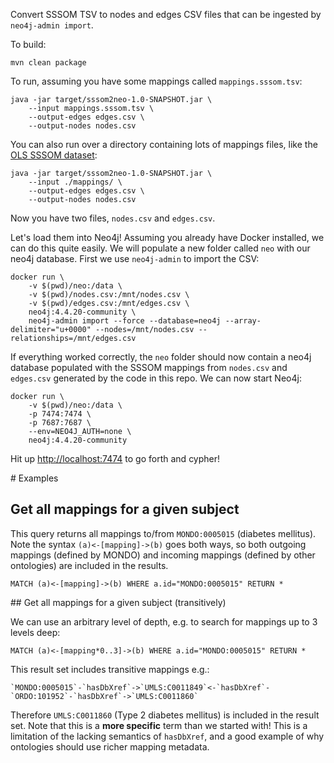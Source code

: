 Convert SSSOM TSV to nodes and edges CSV files that can be ingested by `neo4j-admin import`.

To build:

    mvn clean package

To run, assuming you have some mappings called `mappings.sssom.tsv`:

    java -jar target/sssom2neo-1.0-SNAPSHOT.jar \
        --input mappings.sssom.tsv \
        --output-edges edges.csv \
        --output-nodes nodes.csv

You can also run over a directory containing lots of mappings files, like the [OLS SSSOM dataset](https://www.ebi.ac.uk/ols4/downloads):

    java -jar target/sssom2neo-1.0-SNAPSHOT.jar \
        --input ./mappings/ \
        --output-edges edges.csv \
        --output-nodes nodes.csv

Now you have two files, `nodes.csv` and `edges.csv`.

Let's load them into Neo4j! Assuming you already have Docker installed, we can do this quite easily. We will populate a new
folder called `neo` with our neo4j database. First we use `neo4j-admin` to import the CSV:

    docker run \
        -v $(pwd)/neo:/data \
        -v $(pwd)/nodes.csv:/mnt/nodes.csv \
        -v $(pwd)/edges.csv:/mnt/edges.csv \
        neo4j:4.4.20-community \
        neo4j-admin import --force --database=neo4j --array-delimiter="u+0000" --nodes=/mnt/nodes.csv --relationships=/mnt/edges.csv
 
If everything worked correctly, the `neo` folder should now contain a neo4j database populated with the SSSOM mappings
from `nodes.csv` and `edges.csv` generated by the code in this repo. We can now start Neo4j:

    docker run \
        -v $(pwd)/neo:/data \
        -p 7474:7474 \
        -p 7687:7687 \
        --env=NEO4J_AUTH=none \
        neo4j:4.4.20-community

Hit up [http://localhost:7474](http://localhost:7474) to go forth and cypher!

# Examples

## Get all mappings for a given subject

This query returns all mappings to/from `MONDO:0005015` (diabetes mellitus). Note the syntax `(a)<-[mapping]->(b)` goes both ways, so both
outgoing mappings (defined by MONDO) and incoming mappings (defined by other ontologies) are included in the results.

    MATCH (a)<-[mapping]->(b) WHERE a.id="MONDO:0005015" RETURN *

## Get all mappings for a given subject (transitively)

We can use an arbitrary level of depth, e.g. to search for mappings up to 3 levels deep:

    MATCH (a)<-[mapping*0..3]->(b) WHERE a.id="MONDO:0005015" RETURN *

This result set includes transitive mappings e.g.:

    `MONDO:0005015`-`hasDbXref`->`UMLS:C0011849`<-`hasDbXref`-`ORDO:101952`-`hasDbXref`->`UMLS:C0011860`

Therefore `UMLS:C0011860` (Type 2 diabetes mellitus) is included in the result set. Note that this is a **more specific** term than we started with!
This is a limitation of the lacking semantics of `hasDbXref`, and a good example of why ontologies should use richer mapping metadata.










